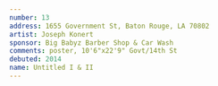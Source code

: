 ```yaml
---
number: 13
address: 1655 Government St, Baton Rouge, LA 70802
artist: Joseph Konert
sponsor: Big Babyz Barber Shop & Car Wash
comments: poster, 10'6"x22'9" Govt/14th St
debuted: 2014
name: Untitled I & II
---
```

